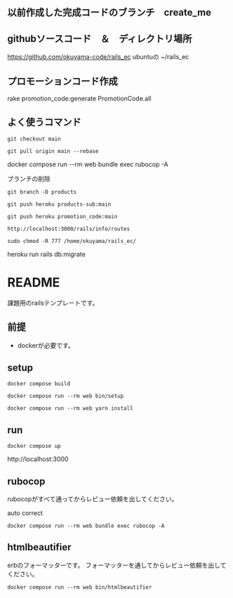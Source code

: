 ## 以前作成した完成コードのブランチ　create_me

## githubソースコード　＆　ディレクトリ場所
https://github.com/okuyama-code/rails_ec
ubuntuの ~/rails_ec

## プロモーションコード作成
rake promotion_code:generate
PromotionCode.all

## よく使うコマンド
```
git checkout main
```
```
git pull origin main --rebase
```

docker compose run --rm web bundle exec rubocop -A


ブランチの削除
```
git branch -D products
```

```
git push heroku products-sub:main
```

```
git push heroku promotion_code:main
```

```
http://localhost:3000/rails/info/routes
```

```
sudo chmod -R 777 /home/okuyama/rails_ec/
```

heroku run rails db:migrate



# README

課題用のrailsテンプレートです。

## 前提

- dockerが必要です。

## setup

```
docker compose build
```

```
docker compose run --rm web bin/setup
```


```
docker compose run --rm web yarn install
```

## run

```
docker compose up
```

http://localhost:3000



## rubocop

rubocopがすべて通ってからレビュー依頼を出してください。

auto correct

```
docker compose run --rm web bundle exec rubocop -A
```

## htmlbeautifier

erbのフォーマッターです。
フォーマッターを通してからレビュー依頼を出してください。

```
docker compose run --rm web bin/htmlbeautifier
```

